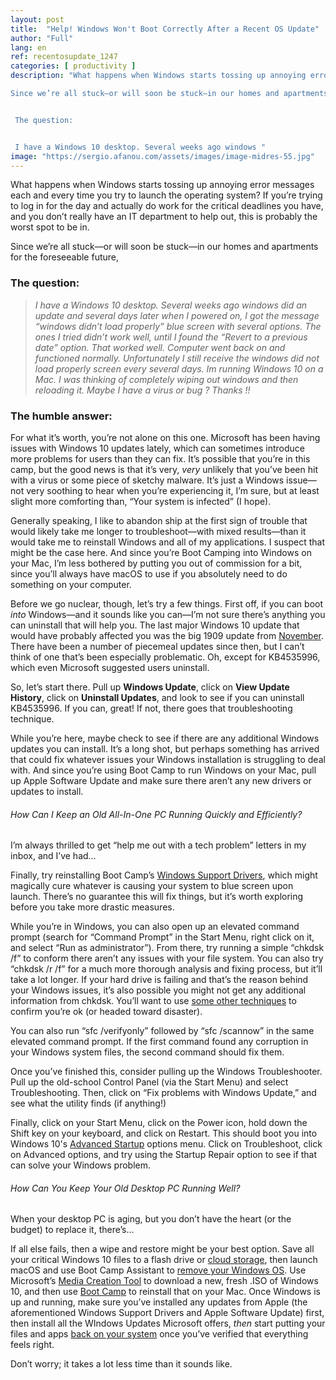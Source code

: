 ```yaml
---
layout: post
title:  "Help! Windows Won't Boot Correctly After a Recent OS Update"
author: "Full"
lang: en
ref: recentosupdate_1247
categories: [ productivity ]
description: "What happens when Windows starts tossing up annoying error messages each and every time you try to launch the operating system? If you’re trying to log in for the day and actually do work for the critical deadlines you have, and you don’t really have an IT department to help out, this is probably the worst spot to be in.

Since we’re all stuck—or will soon be stuck—in our homes and apartments for the foreseeable future, 


 The question:


 I have a Windows 10 desktop. Several weeks ago windows "
image: "https://sergio.afanou.com/assets/images/image-midres-55.jpg"
---
```


What happens when Windows starts tossing up annoying error messages each and every time you try to launch the operating system? If you’re trying to log in for the day and actually do work for the critical deadlines you have, and you don’t really have an IT department to help out, this is probably the worst spot to be in.

Since we’re all stuck—or will soon be stuck—in our homes and apartments for the foreseeable future,

### The question:

> _I have a Windows 10 desktop. Several weeks ago windows did an update and several days later when I powered on, I got the message “windows didn’t load properly” blue screen with several options. The ones I tried didn’t work well, until I found the “Revert to a previous date” option. That worked well. Computer went back on and functioned normally. Unfortunately I still receive the windows did not load properly screen every several days. Im running Windows 10 on a Mac. I was thinking of completely wiping out windows and then reloading it. Maybe I have a virus or bug ? Thanks !!_

### The humble answer:

For what it’s worth, you’re not alone on this one. Microsoft has been having issues with Windows 10 updates lately, which can sometimes introduce more problems for users than they can fix. It’s possible that you’re in this camp, but the good news is that it’s very, _very_ unlikely that you’ve been hit with a virus or some piece of sketchy malware. It’s just a Windows issue—not very soothing to hear when you’re experiencing it, I’m sure, but at least slight more comforting than, “Your system is infected” (I hope).

Generally speaking, I like to abandon ship at the first sign of trouble that would likely take me longer to troubleshoot—with mixed results—than it would take me to reinstall Windows and all of my applications. I suspect that might be the case here. And since you’re Boot Camping into Windows on your Mac, I’m less bothered by putting you out of commission for a bit, since you’ll always have macOS to use if you absolutely need to do something on your computer.

Before we go nuclear, though, let’s try a few things. First off, if you can boot _into_ Windows—and it sounds like you can—I’m not sure there’s anything you can uninstall that will help you. The last major Windows 10 update that would have probably affected you was the big 1909 update from [November](https://support.microsoft.com/en-us/help/4529964/windows-10-update-history). There have been a number of piecemeal updates since then, but I can’t think of one that’s been especially problematic. Oh, except for KB4535996, which even Microsoft suggested users uninstall.

So, let’s start there. Pull up **Windows Update**, click on **View Update History**, click on **Uninstall Updates**, and look to see if you can uninstall KB4535996. If you can, great! If not, there goes that troubleshooting technique.

While you’re here, maybe check to see if there are any additional Windows updates you can install. It’s a long shot, but perhaps something has arrived that could fix whatever issues your Windows installation is struggling to deal with. And since you’re using Boot Camp to run Windows on your Mac, pull up Apple Software Update and make sure there aren’t any new drivers or updates to install.

###### How Can I Keep an Old All-In-One PC Running Quickly and Efficiently?

I’m always thrilled to get “help me out with a tech problem” letters in my inbox, and I’ve had…

Finally, try reinstalling Boot Camp’s [Windows Support Drivers](https://support.apple.com/en-us/HT204923), which might magically cure whatever is causing your system to blue screen upon launch. There’s no guarantee this will fix things, but it’s worth exploring before you take more drastic measures.

While you’re in Windows, you can also open up an elevated command prompt (search for “Command Prompt” in the Start Menu, right click on it, and select “Run as administrator”). From there, try running a simple “chkdsk /f” to conform there aren’t any issues with your file system. You can also try “chkdsk /r /f” for a much more thorough analysis and fixing process, but it’ll take a lot longer. If your hard drive is failing and that’s the reason behind your Windows issues, it’s also possible you might not get any additional information from chkdsk. You’ll want to use [some other techniques](https://lifehacker.com/how-to-check-if-your-hard-drive-is-failing-1835065626) to confirm you’re ok (or headed toward disaster).

You can also run “sfc /verifyonly” followed by “sfc /scannow” in the same elevated command prompt. If the first command found any corruption in your Windows system files, the second command should fix them.

Once you’ve finished this, consider pulling up the Windows Troubleshooter. Pull up the old-school Control Panel (via the Start Menu) and select Troubleshooting. Then, click on “Fix problems with Windows Update,” and see what the utility finds (if anything!)

Finally, click on your Start Menu, click on the Power icon, hold down the Shift key on your keyboard, and click on Restart. This should boot you into Windows 10's [Advanced Startup](https://www.dell.com/support/article/en-us/sln317102/booting-to-the-advanced-startup-options-menu-in-windows-10?lang=en) options menu. Click on Troubleshoot, click on Advanced options, and try using the Startup Repair option to see if that can solve your Windows problem.

###### How Can You Keep Your Old Desktop PC Running Well?

When your desktop PC is aging, but you don’t have the heart (or the budget) to replace it, there’s…

If all else fails, then a wipe and restore might be your best option. Save all your critical Windows 10 files to a flash drive or [cloud storage](https://lifehacker.com/google-one-is-now-open-for-everyone-but-is-it-a-good-d-1826049257), then launch macOS and use Boot Camp Assistant to [remove your Windows OS](https://support.apple.com/guide/bootcamp-assistant/remove-windows-from-your-mac-using-boot-camp-bcmp59c41c31/mac). Use Microsoft’s [Media Creation Tool](https://www.microsoft.com/en-us/software-download/windows10) to download a new, fresh .ISO of Windows 10, and then use [Boot Camp](https://support.apple.com/guide/bootcamp-assistant/get-started-with-boot-camp-on-mac-bcmp712cfeb8/6.1/mac/10.15) to reinstall that on your Mac. Once Windows is up and running, make sure you’ve installed any updates from Apple (the aforementioned Windows Support Drivers and Apple Software Update) first, then install all the WIndows Updates Microsoft offers, _then_ start putting your files and apps [back on your system](https://lifehacker.com/the-best-way-to-quickly-install-apps-on-a-new-windows-p-1836244140) once you’ve verified that everything feels right.

Don’t worry; it takes a lot less time than it sounds like.
